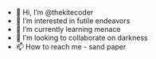 - 👋 Hi, I’m @thekitecoder
- 👀 I’m interested in futile endeavors
- 🌱 I’m currently learning menace
- 💞️ I’m looking to collaborate on darkness
- 📫 How to reach me - sand paper

<!---
thekitecoder/thekitecoder is a ✨ special ✨ repository because its `README.md` (this file) appears on your GitHub profile.
You can click the Preview link to take a look at your changes.
--->

